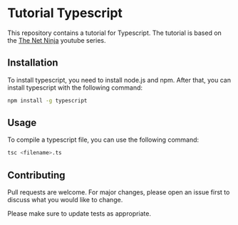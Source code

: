 # Tutorial Typescript

This repository contains a tutorial for Typescript. The tutorial is based on the [The Net Ninja](https://www.youtube.com/playlist?list=PL4cUxeGkcC9gUgr39Q_yD6v-bSyMwKPUI) youtube series.

## Installation

To install typescript, you need to install node.js and npm. After that, you can install typescript with the following command:

```bash
npm install -g typescript
```

## Usage

To compile a typescript file, you can use the following command:

```bash
tsc <filename>.ts
```

## Contributing

Pull requests are welcome. For major changes, please open an issue first to discuss what you would like to change.

Please make sure to update tests as appropriate.
